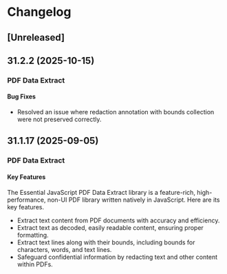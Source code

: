 # Changelog

## [Unreleased]

## 31.2.2 (2025-10-15)

### PDF Data Extract

#### Bug Fixes

- Resolved an issue where redaction annotation with bounds collection were not preserved correctly.

## 31.1.17 (2025-09-05)

### PDF Data Extract

#### Key Features

The Essential JavaScript PDF Data Extract library is a feature-rich, high-performance, non-UI PDF library written natively in JavaScript. Here are its key features.

- Extract text content from PDF documents with accuracy and efficiency.
- Extract text as decoded, easily readable content, ensuring proper formatting.
- Extract text lines along with their bounds, including bounds for characters, words, and text lines.
- Safeguard confidential information by redacting text and other content within PDFs.
